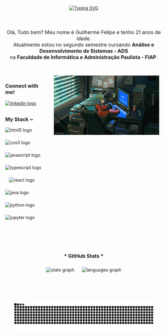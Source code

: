 <div align="center" style="padding: 20px;">
  <a href="https://git.io/typing-svg">
    <img src="https://readme-typing-svg.demolab.com?font=Fira+Code&weight=500&size=22&pause=1000&color=00FF00&center=true&vCenter=true&random=false&width=600&lines=%E2%8A%B9+%F0%9F%91%8B+HI!+WELCOME+TO+MY+PROFILE+%E2%9C%8C+%F0%9F%98%8E+%F0%9F%91%8D+%E2%8A%B9" alt="Typing SVG">
  </a>
</div>

#

<p align="center" style="margin: 20px 0; font-size: 16px;">
  Olá, Tudo bem? Meu nome é Guilherme Felipe e tenho 21 anos de idade.<br>
  Atualmente estou no segundo semestre cursando <b>Análise e Desenvolvimento de Sistemas - ADS</b><br>
  na <b>Faculdade de Informática e Administração Paulista - FIAP</b>.
</p>

#

<img align="right" alt="gif" height="190px" src="./src/gif.gif" style="margin-left: 20px; padding: 10px; border-radius: 8px;">

<div align="left" style="padding: 10px 0;">
  <h3>Connect with me!</h3>
  <a href="https://www.linkedin.com/in/guilherme-felipe-da-silva-souza/" target="_blank">
    <img src="https://raw.githubusercontent.com/maurodesouza/profile-readme-generator/master/src/assets/icons/social/linkedin/default.svg" width="52" height="40" alt="linkedin logo">
  </a>
</div>

<h3 align="left">My Stack ~</h3>
<div align="left" style="display: flex; flex-wrap: wrap; align-items: center;">
   <img src="https://cdn.jsdelivr.net/gh/devicons/devicon/icons/html5/html5-original.svg" height="40" alt="html5 logo"  />
  <img width="12" />
  <img src="https://cdn.jsdelivr.net/gh/devicons/devicon/icons/css3/css3-original.svg" height="40" alt="css3 logo"  />
  <img width="12" />
  <img src="https://cdn.jsdelivr.net/gh/devicons/devicon/icons/javascript/javascript-plain.svg" height="40" alt="javascript logo"  />
  <img width="12" />
  <img src="https://cdn.jsdelivr.net/gh/devicons/devicon/icons/typescript/typescript-original.svg" height="40" alt="typescript logo"  />
  <img width="12" />
  <img src="https://cdn.jsdelivr.net/gh/devicons/devicon/icons/react/react-original.svg" height="40" alt="react logo"  />
  <img width="12" />
  <img src="https://cdn.jsdelivr.net/gh/devicons/devicon/icons/java/java-original.svg" height="40" alt="java logo"  />
  <img width="12" />
  <img src="https://cdn.jsdelivr.net/gh/devicons/devicon/icons/python/python-original.svg" height="40" alt="python logo"  />
  <img width="12" />
  <img src="https://cdn.jsdelivr.net/gh/devicons/devicon/icons/jupyter/jupyter-original.svg" height="40" alt="jupyter logo"  />
</div>

#

<div align="center" style="padding: 20px;">
  <h3>* GitHub Stats *</h3>

  <img src="https://github-readme-stats.vercel.app/api?username=GuiFelSS&cache_seconds=480&show_icons=true&include_all_commits=true&count_private=true&theme=blue-green&locale=pt-br&custom_title=Estat%C3%ADsticas%20de%20Guilherme%20Felipe%20no%20Github&rand=123456" height="180em" alt="stats graph" style="margin: 10px;">
  
  <img src="https://github-readme-stats.vercel.app/api/top-langs?username=GuiFelSS&locale=pt-br&hide_title=false&layout=compact&card_width=320&langs_count=5&theme=blue-green&hide_border=false&order=2" height="180em" alt="languages graph" style="margin: 10px;">
</div>

#

<div align="center" style="padding: 20px;">
  <picture>
    <source media="(prefers-color-scheme: dark)" srcset="https://raw.github.com/GuiFelSS/GuiFelSS/output/github-contribution-grid-snake-dark.svg">
    <source media="(prefers-color-scheme: light)" srcset="https://raw.github.com/GuiFelSS/GuiFelSS/output/github-contribution-grid-snake-dark.svg">
    <img align="center" alt="github contribution grid snake animation" src="https://raw.githubusercontent.com/GuiFelSS/GuiFelSS/output/github-contribution-grid-snake.svg">
  </picture>
</div>
<!--test-->
<!-- https://profile-readme-generator.com/ -->
